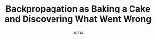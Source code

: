 ---
title: Backpropagation as Baking a Cake and Discovering What Went Wrong
author: maria
Definition: Backpropagation refers to the method of calculating the gradient of neural network parameters. In short, the method traverses the network in reverse order, from the output to the input layer, according to the chain rule from calculus. The algorithm stores any intermediate variables (partial derivatives) required while calculating the gradient with respect to some parameters.
Description: "Imagine you've baked a cake and it didn't turn out right—it's too dry. To figure out what went wrong, you work backwards from the final cake to each ingredient and step in the recipe. You consider: Was the oven too hot? Did you use too little milk? You examine each stage to see how much it contributed to the dryness. Along the way, you write down the effect of each step to understand how each one impacted the outcome."
OriginSource: "ChatGPT 4o"
Mapping:
  "Gradient of neural network parameters": "Understanding how much each ingredient/step contributed to the dry cake "
  "Traversing network in reverse order (output to input)": "Starting from the final cake and retracing steps backward"
  "Chain rule from calculus": "Step-by-step influence tracing—how each decision led to the final result"
  "Intermediate variables (partial derivatives)": "Notes on each step's impact (e.g., less milk = drier texture)"
  "Gradient w.r.t. parameters": "How changing ingredients (parameters) would change the cake outcome"
ExpertRating: Mediocre
---